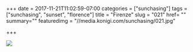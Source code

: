+++
date = 2017-11-21T11:02:59-07:00
categories = ["sunchasing"]
tags = ["sunchasing", "sunset", "florence"]
title = "Firenze"
slug = "021"
href= ""
summary=""
featuredimg = "//media.konigi.com/sunchasing/021.jpg"

+++

<img src="//media.konigi.com/sunchasing/021.jpg" />
